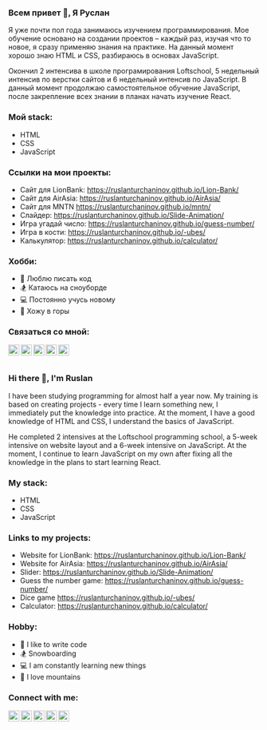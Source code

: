 ### Всем привет 👋, Я Руслан

Я уже почти пол года занимаюсь изучением программирования. Мое обучение основано на создании проектов – каждый раз, изучая что то новое, я сразу применяю знания на практике. На данный момент хорошо знаю HTML и CSS, разбираюсь в основах JavaScript.

Окончил 2 интенсива в школе програмирования Loftschool, 5 недельный интенсив по верстки сайтов и 6 недельный интенсив по JavaScript. В данный момент продолжаю самостоятельное обучение JavaScript, после закрепление всех знании в планах начать изучение React.

### Мой stack:
- HTML
- CSS
- JavaScript


### Ссылки на мои проекты:
- Сайт для LionBank:         https://ruslanturchaninov.github.io/Lion-Bank/
- Сайт для AirAsia:          https://ruslanturchaninov.github.io/AirAsia/
- Сайт для MNTN              https://ruslanturchaninov.github.io/mntn/
- Слайдер:                   https://ruslanturchaninov.github.io/Slide-Animation/
- Игра угадай число:         https://ruslanturchaninov.github.io/guess-number/
- Игра в кости:              https://ruslanturchaninov.github.io/-ubes/
- Калькулятор:               https://ruslanturchaninov.github.io/calculator/


### Хобби:
- 💪 Люблю писать код
- 🏂 Катаюсь на сноуборде
- 💻 Постоянно учусь новому
- 🗻 Хожу в горы


### Связаться со мной:
[<img align="left" alt="Ruslan | FaceBook" width="22px" src="https://cdn.icon-icons.com/icons2/2428/PNG/512/facebook_black_logo_icon_147136.png" />][facebook]
[<img align="left" alt="Ruslan | LinkedIn" width="22px" src="https://cdn.jsdelivr.net/npm/simple-icons@v3/icons/linkedin.svg" />][linkedin]
[<img align="left" alt="Ruslan | Instagram" width="22px" src="https://cdn.jsdelivr.net/npm/simple-icons@v3/icons/instagram.svg" />][instagram]
[<img align="left" alt="Ruslan | VK" width="22px" src="https://cdn.jsdelivr.net/npm/simple-icons@v3/icons/vk.svg" />][vk]
[<img align="left" alt="Ruslan | Telegram" width="22px" src="https://papik.pro/uploads/posts/2021-11/thumbs/1636144468_3-papik-pro-p-logotip-telegramma-foto-3.jpg" />][tg]

[facebook]: https://www.facebook.com/r.turchaninov/
[linkedin]: https://www.linkedin.com/in/ruslan-turchaninov/
[instagram]: https://www.instagram.com/ruslanturchaninof/
[vk]: https://vk.com/turchaninov1
[tg]: https://t.me/ruslanturchaninof

<br>
<br>

### Hi there 👋, I'm Ruslan

I have been studying programming for almost half a year now. My training is based on creating projects - every time I learn something new, I immediately put the knowledge into practice. At the moment, I have a good knowledge of HTML and CSS, I understand the basics of JavaScript.

He completed 2 intensives at the Loftschool programming school, a 5-week intensive on website layout and a 6-week intensive on JavaScript. At the moment, I continue to learn JavaScript on my own after fixing all the knowledge in the plans to start learning React.

### My stack:
- HTML
- CSS
- JavaScript

### Links to my projects:
- Website for LionBank:     https://ruslanturchaninov.github.io/Lion-Bank/
- Website for AirAsia:      https://ruslanturchaninov.github.io/AirAsia/
- Slider:                   https://ruslanturchaninov.github.io/Slide-Animation/
- Guess the number game:    https://ruslanturchaninov.github.io/guess-number/
- Dice game                 https://ruslanturchaninov.github.io/-ubes/
- Calculator:               https://ruslanturchaninov.github.io/calculator/

### Hobby:
- 💪 I like to write code
- 🏂 Snowboarding
- 💻 I am constantly learning new things
- 🗻 I love mountains

### Connect with me:
[<img align="left" alt="Ruslan | FaceBook" width="22px" src="https://cdn.icon-icons.com/icons2/2428/PNG/512/facebook_black_logo_icon_147136.png" />][facebook]
[<img align="left" alt="Ruslan | LinkedIn" width="22px" src="https://cdn.jsdelivr.net/npm/simple-icons@v3/icons/linkedin.svg" />][linkedin]
[<img align="left" alt="Ruslan | Instagram" width="22px" src="https://cdn.jsdelivr.net/npm/simple-icons@v3/icons/instagram.svg" />][instagram]
[<img align="left" alt="Ruslan | VK" width="22px" src="https://cdn.jsdelivr.net/npm/simple-icons@v3/icons/vk.svg" />][vk]
[<img align="left" alt="Ruslan | Telegram" width="22px" src="https://papik.pro/uploads/posts/2021-11/thumbs/1636144468_3-papik-pro-p-logotip-telegramma-foto-3.jpg" />][tg]

[facebook]: https://www.facebook.com/r.turchaninov/
[linkedin]: https://www.linkedin.com/in/ruslan-turchaninov/
[instagram]: https://www.instagram.com/ruslanturchaninof/
[vk]: https://vk.com/turchaninov1
[tg]: https://t.me/ruslanturchaninof

